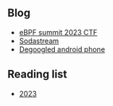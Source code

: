 ## Blog
- [eBPF summit 2023 CTF](blog/ebpf-summit-2023-ctf.md)
- [Sodastream](blog/sodastream.md)
- [Degoogled android phone](blog/degoogle.md)

## Reading list
- [2023](reading-list/2023.md)

